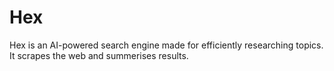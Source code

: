# Hex
Hex is an AI-powered search engine made for efficiently researching topics. It scrapes the web and summerises results.
